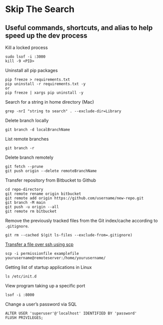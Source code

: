 # Skip The Search
## Useful commands, shortcuts, and alias to help speed up the dev process

Kill a locked process
```
sudo lsof -i :3000
kill -9 <PID>
```

Uninstall all pip packages
```
pip freeze > requirements.txt
pip uninstall -r requirements.txt -y
or
pip freeze | xargs pip uninstall -y
```

Search for a string in home directory (Mac)
```
grep -nrI "string to search" . --exclude-dir=Library
```

Delete branch locally
```
git branch -d localBranchName
```

List remote branches
```
git branch -r
```

Delete branch remotely
```
git fetch --prune
git push origin --delete remoteBranchName
```

Transfer repository from Bitbucket to Github
```
cd repo-directory
git remote rename origin bitbucket
git remote add origin https://github.com/username/new-repo.git
git branch -M main
git push -u origin --all
git remote rm bitbucket
```

Remove the previously tracked files from the Git index/cache according to `.gitignore`.
```
git rm --cached $(git ls-files --exclude-from=.gitignore)
```

[Transfer a file over ssh using scp](https://unix.stackexchange.com/a/188289)
```
scp -i permissionfile examplefile yourusername@remoteserver:/home/yourusername/
```

Getting list of startup applications in Linux
```
ls /etc/init.d
```

View program taking up a specific port
```
lsof -i :8000
```

Change a user’s password via SQL
```
ALTER USER 'superuser'@'localhost' IDENTIFIED BY 'password'
FLUSH PRIVILEGES;
```
